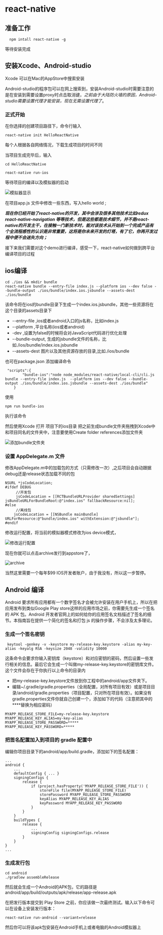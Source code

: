 # react-native

## 准备工作

```
  npm intall react-native -g
```
等待安装完成

## 安装Xcode、Android-studio  
  Xcode 可以在Mac的AppStore中搜索安装

  Android-studio的程序包可以在网上搜索到，安装Android-studio时需要注意的是在安装到需要设置proxy时点击取消键，*之前由于大陆防火墙的原因，Android-studio需要设置代理才能安装，现在无需设置代理了*。

### 正式开始

在你选择的创建项目路径下，命令行输入

```
react-native init HelloReactNative
```
每个人根据各自网络情况，下载生成项目的时间不同

当项目生成完毕后，输入

```
cd HelloReactNative

react-native run-ios
```
等待项目的编译以及模拟器的启动

![模拟器显示](https://reactnative.cn/docs/assets/GettingStartediOSSuccess.png "项目开始")

在项目app.js 文件中修改一些东西，写入hello  world ;

***现在你已经开始了react-native的开发，其中会涉及很多其他技术比如redux react-native-navigation 等等技术，但是这些都是技术细节，并不是react-native的开发主干，在接触一门新技术时，能对该技术从开始到一个完成产品有个全流程感性的认识是非常重要，这将是你未来开发的灯塔，有了它，你再开发过程中便不会迷失方向；***

接下来我们需要对这个demo进行编译，感受一下，react-native如何做到跨平台编译项目的过程

## ios编译


```
cd ./ios && mkdir bundle
react-native bundle --entry-file index.js --platform ios --dev false --bundle-output ./ios/bundle/index.ios.jsbundle --assets-dest ./ios/bundle
```
该命令将在ios的bundle目录下生成一个index.ios.jsbundle，其他一些资源将在这个目录的assets目录下

- --entry-file ,ios或者android入口的js名称，比如index.js
- --platform ,平台名称(ios或者android)
- -dev ,设置为false的时候将会对JavaScript代码进行优化处理
- --bundle-output, 生成的jsbundle文件的名称，比如./ios/bundle/index.ios.jsbundle
- --assets-dest 图片以及其他资源存放的目录,比如./ios/bundle

也可在package.json 添加编译命令

```
 "scripts":{
        "bundle-ios":"node node_modules/react-native/local-cli/cli.js bundle --entry-file index.js  --platform ios --dev false --bundle-output ./ios/bundle/index.ios.jsbundle --assets-dest ./ios/bundle"
    }
```
使用
```
npm run bundle-ios
```
执行该命令

然后使用Xcode 打开 项目下的ios目录  把之前生成bundle文件夹拖拽到Xcode中和项目同名的文件夹中，注意要使用Create folder references添加文件夹

![添加bundle文件夹](https://user-gold-cdn.xitu.io/2018/7/17/164a60070fd22334?imageView2/0/w/1280/h/960/format/webp/ignore-error/1)

### 设置 AppDelegate.m 文件
修改AppDelegate.m中的加载包的方式（只需修改一次）,之后项目会自动跟据debug还是release状态加载不同的包

```
NSURL *jsCodeLocation;
#ifdef DEBUG
     //开发包
     jsCodeLocation = [[RCTBundleURLProvider sharedSettings] jsBundleURLForBundleRoot:@"index.ios" fallbackResource:nil];
#else
     //离线包
    jsCodeLocation = [[NSBundle mainBundle] URLForResource:@"bundle/index.ios" withExtension:@"jsbundle"];
#endif
```

修改运行配置，将当前的模拟器模式修改为ios device模式，

![修改运行配置](http://www.hangge.com/blog_uploads/201503/2015030910075011157.png)

现在你就可以点击archive发行到appstore了，

![archive](https://user-gold-cdn.xitu.io/2018/7/17/164a603b4c7a6ffe?imageView2/0/w/1280/h/960/format/webp/ignore-error/1)

当然这里需要一个每年$99 IOS开发者账户，由于我没有，所以这一步暂停。


## Android 编译

Android 要求所有应用都有一个数字签名才会被允许安装在用户手机上，所以在把应用发布到类似Google Play store这样的应用市场之前，你需要先生成一个签名的 APK 包。Android 开发者官网上的如何给你的应用签名文档描述了签名的细节。本指南旨在提供一个简化的签名和打包 js 的操作步骤，不会涉及太多理论。

### 生成一个签名密钥

```
 keytool -genkey -v -keystore my-release-key.keystore -alias my-key-alias -keyalg RSA -keysize 2048 -validity 10000
```

这条命令会要求你输入密钥库（keystore）和对应密钥的密码，然后设置一些发行相关的信息。最后它会生成一个叫做my-release-key.keystore的密钥库文件。这个文件会存在于你执行以上命令的目录内


- 把my-release-key.keystore文件放到你工程中的android/app文件夹下。
- 编辑~/.gradle/gradle.properties（全局配置，对所有项目有效）或是项目目录/android/gradle.properties（项目配置，只对所在项目有效）。如果没有gradle.properties文件你就自己创建一个，添加如下的代码（注意把其中的****替换为相应密码）

```
MYAPP_RELEASE_STORE_FILE=my-release-key.keystore
MYAPP_RELEASE_KEY_ALIAS=my-key-alias
MYAPP_RELEASE_STORE_PASSWORD=*****
MYAPP_RELEASE_KEY_PASSWORD=*****
```

### 把签名配置加入到项目的 gradle 配置中

编辑你项目目录下的android/app/build.gradle，添加如下的签名配置：

```
...
android {
    ...
    defaultConfig { ... }
    signingConfigs {
        release {
            if (project.hasProperty('MYAPP_RELEASE_STORE_FILE')) {
                storeFile file(MYAPP_RELEASE_STORE_FILE)
                storePassword MYAPP_RELEASE_STORE_PASSWORD
                keyAlias MYAPP_RELEASE_KEY_ALIAS
                keyPassword MYAPP_RELEASE_KEY_PASSWORD
            }
        }
    }
    buildTypes {
        release {
            ...
            signingConfig signingConfigs.release
        }
    }
}
...

```
### 生成发行包 
```
cd android
./gradlew assembleRelease
```

然后就会生成一个Android的APK包，它的路径是android/app/build/outputs/apk/release/app-release.apk

在把发行版本提交到 Play Store 之前，你应该做一次最终测试。输入以下命令可以在设备上安装发行版本：

```
react-native run-android --variant=release
```

然后你可以将该apk包安装在Android手机上或者电脑的Android模拟器上
